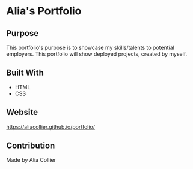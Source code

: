 # Alia's Portfolio

## Purpose

This portfolio's purpose is to showcase my skills/talents to potential employers.
This portfolio will show deployed projects, created by myself.

## Built With

* HTML
* CSS

## Website

https://aliacollier.github.io/portfolio/

## Contribution

Made by Alia Collier
